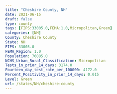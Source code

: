 ```yaml
---
title: "Cheshire County, NH"
date: 2021-06-15
draft: false
type: county
tags: [FIPS:33005.0,FEMA:1.0,Micropolitan,Green]
categories: [NH]
County: Cheshire County
State: NH
FIPS: 33005.0
FEMA_Region: 1.0
Population: 76085.0
NCHS_Urban_Rural_Classification: Micropolitan
Tests_in_prior_14_days: 3174.0
Fourteen_day_test_rate_per_100000: 4172.0
Percent_Positivity_in_prior_14_days: 0.015
Level: Green
url: /states/NH/cheshire-county
---
```



